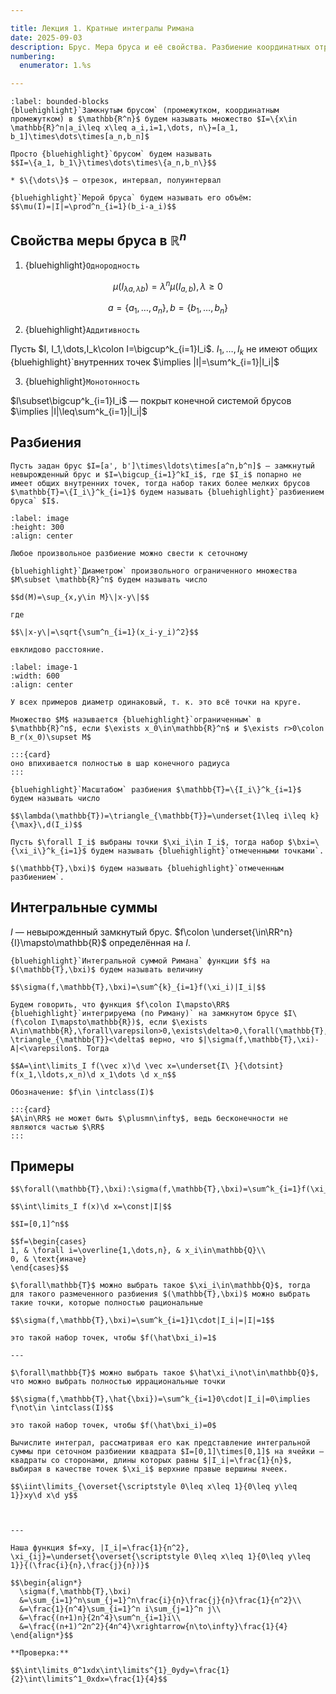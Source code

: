 ```yaml
---

title: Лекция 1. Кратные интегралы Римана
date: 2025-09-03
description: Брус. Мера бруса и её свойства. Разбиение координатных отрезков. Диаметр. Ограниченность. Масштаб разбиения. Отмеченные точки и разбиение. Интегральная сумма Римана. Кратные интегралы Римана. Интегрируемость по Риману.
numbering:
  enumerator: 1.%s

---
```


```{prf:definition}
:label: bounded-blocks
{bluehighlight}`Замкнутым брусом` (промежутком, координатным промежутком) в $\mathbb{R^n}$ будем называть множество $I=\{x\in \mathbb{R}^n|a_i\leq x\leq a_i,i=1,\dots, n\}=[a_1, b_1]\times\dots\times[a_n,b_n]$

```

```{prf:definition} Замечание
Просто {bluehighlight}`брусом` будем называть
$$I=\{a_1, b_1\}\times\dots\times\{a_n,b_n\}$$

* $\{\dots\}$ — отрезок, интервал, полуинтервал
```

```{prf:definition}
{bluehighlight}`Мерой бруса` будем называть его объём: 
$$\mu(I)=|I|=\prod^n_{i=1}(b_i-a_i)$$
```

## Свойства меры бруса в $\mathbb{R}^n$

1. {bluehighlight}`Однородность` 

$$\mu(I_{\lambda a,\lambda b})=\lambda^n\mu(I_{a,b}),\lambda\geq0$$

$$a=\{a_1,\dots,a_n\}, b=\{b_1,\dots,b_n\}$$

2. {bluehighlight}`Аддитивность`

Пусть $I, I_1,\dots,I_k\colon I=\bigcup^k_{i=1}I_i$. $I_1,\dots,I_k$ не имеют общих {bluehighlight}`внутренних точек $\implies |I|=\sum^k_{i=1}|I_i|$

3. {bluehighlight}`Монотонность`

$I\subset\bigcup^k_{i=1}I_i$ — покрыт конечной системой брусов $\implies |I|\leq\sum^k_{i=1}|I_i|$

## Разбиения

```{prf:definition}
Пусть задан брус $I=[a', b']\times\ldots\times[a^n,b^n]$ — замкнутый невырожденный брус и $I=\bigcup_{i=1}^kI_i$, где $I_i$ попарно не имеет общих внутренних точек, тогда набор таких более мелких брусов $\mathbb{T}=\{I_i\}^k_{i=1}$ будем называть {bluehighlight}`разбиением бруса` $I$.
```

```{figure} ./../../../images/calculus-2/image.png
:label: image
:height: 300
:align: center

Любое произвольное разбиение можно свести к сеточному
```

```{prf:definition}
{bluehighlight}`Диаметром` произвольного ограниченного множества $M\subset \mathbb{R}^n$ будем называть число

$$d(M)=\sup_{x,y\in M}\|x-y\|$$

где

$$\|x-y\|=\sqrt{\sum^n_{i=1}(x_i-y_i)^2}$$

евклидово расстояние.
```

```{figure} ./../../../images/calculus-2/image-1.png
:label: image-1
:width: 600 
:align: center

У всех примеров диаметр одинаковый, т. к. это всё точки на круге.
```

```{prf:definition}
Множество $M$ называется {bluehighlight}`ограниченным` в $\mathbb{R}^n$, если $\exists x_0\in\mathbb{R}^n$ и $\exists r>0\colon B_r(x_0)\supset M$ 
```

```{aside}
:::{card}
оно впихивается полностью в шар конечного радиуса
:::
```


```{prf:definition}
{bluehighlight}`Масштабом` разбиения $\mathbb{T}=\{I_i\}^k_{i=1}$ будем называть число 

$$\lambda(\mathbb{T})=\triangle_{\mathbb{T}}=\underset{1\leq i\leq k}{\max}\,d(I_i)$$
```

```{prf:definition}
Пусть $\forall I_i$ выбраны точки $\xi_i\in I_i$, тогда набор $\bxi=\{\xi_i\}^k_{i=1}$ будем называть {bluehighlight}`отмеченными точками`.
```

```{prf:definition}
$(\mathbb{T},\bxi)$ будем называть {bluehighlight}`отмеченным разбиением`.
```

## Интегральные суммы

$I$ — невырожденный замкнутый брус. $f\colon \underset{\in\RR^n}{I}\mapsto\mathbb{R}$ определённая на $I$.

```{prf:definition}
{bluehighlight}`Интегральной суммой Римана` функции $f$ на $(\mathbb{T},\bxi)$ будем называть величину 

$$\sigma(f,\mathbb{T},\bxi)=\sum^{k}_{i=1}f(\xi_i)|I_i|$$
```

```{prf:definition}
Будем говорить, что функция $f\colon I\mapsto\RR$ {bluehighlight}`интегрируема (по Риману)` на замкнутом брусе $I\ (f\colon I\mapsto\mathbb{R})$, если $\exists A\in\mathbb{R},\forall\varepsilon>0,\exists\delta>0,\forall(\mathbb{T},\bxi)\colon \triangle_{\mathbb{T}}<\delta$ верно, что $|\sigma(f,\mathbb{T},\xi)-A|<\varepsilon$. Тогда

$$A=\int\limits_I f(\vec x)\d \vec x=\underset{I\ }{\dotsint} f(x_1,\ldots,x_n)\d x_1\dots \d x_n$$

Обозначение: $f\in \intclass(I)$
```

```{aside}
:::{card}
$A\in\RR$ не может быть $\plusmn\infty$, ведь бесконечности не являются частью $\RR$
:::
```

## Примеры

```{prf:example} $f=\const=\text{const}$
$$\forall(\mathbb{T},\bxi):\sigma(f,\mathbb{T},\bxi)=\sum^k_{i=1}f(\xi_i)|I_i|=\const|I|$$

$$\int\limits_I f(x)\d x=\const|I|$$
```

```{prf:example} Неинтегрируемая функция по Риману, функция Дирихле
$$I=[0,1]^n$$

$$f=\begin{cases}
1, & \forall i=\overline{1,\dots,n}, & x_i\in\mathbb{Q}\\
0, & \text{иначе}
\end{cases}$$

$\forall\mathbb{T}$ можно выбрать такое $\xi_i\in\mathbb{Q}$, тогда для такого размеченного разбиения $(\mathbb{T},\bxi)$ можно выбрать такие точки, которые полностью рациональные

$$\sigma(f,\mathbb{T},\bxi)=\sum^k_{i=1}1\cdot|I_i|=|I|=1$$

это такой набор точек, чтобы $f(\hat\bxi_i)=1$

---

$\forall\mathbb{T}$ можно выбрать такое $\hat\xi_i\not\in\mathbb{Q}$, что можно выбрать полностью иррациональные точки 

$$\sigma(f,\mathbb{T},\hat{\bxi})=\sum^k_{i=1}0\cdot|I_i|=0\implies f\not\in \intclass(I)$$

это такой набор точек, чтобы $f(\hat\bxi_i)=0$

```

```{prf:example} Простая (сложная) задачка с КР
Вычислите интеграл, рассматривая его как представление интегральной суммы при сеточном разбиении квадрата $I=[0,1]\times[0,1]$ на ячейки — квадраты со сторонами, длины которых равны $|I_i|=\frac{1}{n}$, выбирая в качестве точек $\xi_i$ верхние правые вершины ячеек.

$$\iint\limits_{\overset{\scriptstyle 0\leq x\leq 1}{0\leq y\leq 1}}xy\d x\d y$$



---

Наша функция $f=xy, |I_i|=\frac{1}{n^2}, \xi_{ij}=\underset{\overset{\scriptstyle 0\leq x\leq 1}{0\leq y\leq 1}}{(\frac{i}{n},\frac{j}{n})}$

$$\begin{align*}
  \sigma(f,\mathbb{T},\bxi)
  &=\sum_{i=1}^n\sum_{j=1}^n\frac{i}{n}\frac{j}{n}\frac{1}{n^2}\\
  &=\frac{1}{n^4}\sum_{i=1}^n i\sum_{j=1}^n j\\
  &=\frac{(n+1)n}{2n^4}\sum^n_{i=1}i\\
  &=\frac{(n+1)^2n^2}{4n^4}\xrightarrow{n\to\infty}\frac{1}{4}
\end{align*}$$

**Проверка:**

$$\int\limits_0^1xdx\int\limits^{1}_0ydy=\frac{1}{2}\int\limits^1_0xdx=\frac{1}{4}$$

```